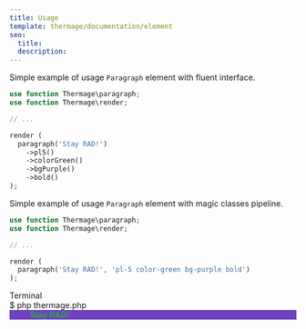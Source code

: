 ```yaml
---
title: Usage
template: thermage/documentation/element
seo:
  title: 
  description: 
---
```


Simple example of usage `Paragraph` element with fluent interface.

```php
use function Thermage\paragraph;
use function Thermage\render;

// ...

render (
  paragraph('Stay RAD!')
    ->pl5()
    ->colorGreen()
    ->bgPurple()
    ->bold()
);
```

Simple example of usage `Paragraph` element with magic classes pipeline.

```php
use function Thermage\paragraph;
use function Thermage\render;

// ...

render (
  paragraph('Stay RAD!', 'pl-5 color-green bg-purple bold')
);
```

<div class="terminal">
  <div class="terminal-header">Terminal</div>
  <div class="terminal-body">
    <div class="terminal-command">$ php thermage.php</div>
    <div style="background-color: #6f42c1; color: #28a745; font-weight: bold; padding-left:36px;">Stay RAD!</div>
  </div>
</div>